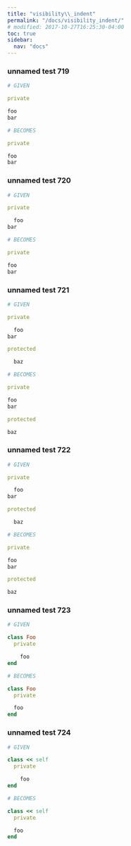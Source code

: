 ```yaml
---
title: "visibility\\_indent"
permalink: "/docs/visibility_indent/"
# modified: 2017-10-27T16:25:30-04:00
toc: true
sidebar:
  nav: "docs"
---
```

### unnamed test 719
```ruby
# GIVEN

private

foo
bar

```
```ruby
# BECOMES

private

foo
bar
```
### unnamed test 720
```ruby
# GIVEN

private

  foo
bar

```
```ruby
# BECOMES

private

foo
bar
```
### unnamed test 721
```ruby
# GIVEN

private

  foo
bar

protected

  baz

```
```ruby
# BECOMES

private

foo
bar

protected

baz
```
### unnamed test 722
```ruby
# GIVEN

private

  foo
bar

protected

  baz

```
```ruby
# BECOMES

private

foo
bar

protected

baz
```
### unnamed test 723
```ruby
# GIVEN

class Foo
  private

    foo
end

```
```ruby
# BECOMES

class Foo
  private

  foo
end
```
### unnamed test 724
```ruby
# GIVEN

class << self
  private

    foo
end

```
```ruby
# BECOMES

class << self
  private

  foo
end
```
